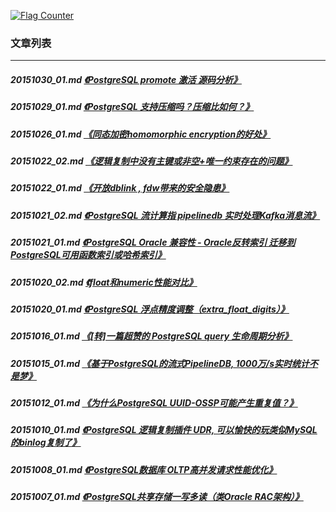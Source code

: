<a rel="nofollow" href="http://info.flagcounter.com/h9V1"  ><img src="http://s03.flagcounter.com/count/h9V1/bg_FFFFFF/txt_000000/border_CCCCCC/columns_2/maxflags_12/viewers_0/labels_0/pageviews_0/flags_0/"  alt="Flag Counter"  border="0"  ></a>  
  
### 文章列表  
----  
##### 20151030_01.md   [《PostgreSQL promote 激活 源码分析》](20151030_01.md)  
##### 20151029_01.md   [《PostgreSQL 支持压缩吗？压缩比如何？》](20151029_01.md)  
##### 20151026_01.md   [《同态加密homomorphic encryption的好处》](20151026_01.md)  
##### 20151022_02.md   [《逻辑复制中没有主键或非空+唯一约束存在的问题》](20151022_02.md)  
##### 20151022_01.md   [《开放dblink , fdw带来的安全隐患》](20151022_01.md)  
##### 20151021_02.md   [《PostgreSQL 流计算指 pipelinedb 实时处理Kafka消息流》](20151021_02.md)  
##### 20151021_01.md   [《PostgreSQL Oracle 兼容性 - Oracle反转索引 迁移到PostgreSQL可用函数索引或哈希索引》](20151021_01.md)  
##### 20151020_02.md   [《float和numeric性能对比》](20151020_02.md)  
##### 20151020_01.md   [《PostgreSQL 浮点精度调整（extra_float_digits）》](20151020_01.md)  
##### 20151016_01.md   [《[转]一篇超赞的 PostgreSQL query 生命周期分析》](20151016_01.md)  
##### 20151015_01.md   [《基于PostgreSQL的流式PipelineDB, 1000万/s实时统计不是梦》](20151015_01.md)  
##### 20151012_01.md   [《为什么PostgreSQL UUID-OSSP可能产生重复值？》](20151012_01.md)  
##### 20151010_01.md   [《PostgreSQL 逻辑复制插件 UDR, 可以愉快的玩类似MySQL的binlog复制了》](20151010_01.md)  
##### 20151008_01.md   [《PostgreSQL数据库 OLTP高并发请求性能优化》](20151008_01.md)  
##### 20151007_01.md   [《PostgreSQL共享存储一写多读（类Oracle RAC架构）》](20151007_01.md)  
